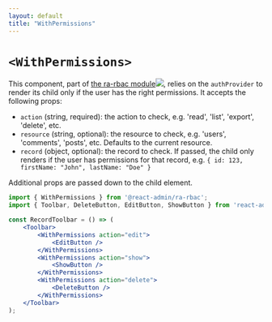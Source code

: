 ```yaml
---
layout: default
title: "WithPermissions"
---
```


# `<WithPermissions>`

This component, part of [the ra-rbac module](https://marmelab.com/ra-rbac)<img class="icon" src="./img/premium.svg" />, relies on the `authProvider` to render its child only if the user has the right permissions. It accepts the following props:

- `action` (string, required): the action to check, e.g. 'read', 'list', 'export', 'delete', etc.
- `resource` (string, optional): the resource to check, e.g. 'users', 'comments', 'posts', etc. Defaults to the current resource.
- `record` (object, optional): the record to check. If passed, the child only renders if the user has permissions for that record, e.g. `{ id: 123, firstName: "John", lastName: "Doe" }`

Additional props are passed down to the child element. 

```jsx
import { WithPermissions } from '@react-admin/ra-rbac';
import { Toolbar, DeleteButton, EditButton, ShowButton } from 'react-admin';

const RecordToolbar = () => (
    <Toolbar>
        <WithPermissions action="edit">
            <EditButton />
        </WithPermissions>
        <WithPermissions action="show">
            <ShowButton />
        </WithPermissions>
        <WithPermissions action="delete">
            <DeleteButton />
        </WithPermissions>
    </Toolbar>
);
```
